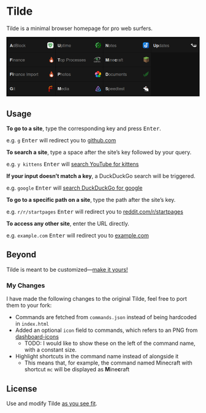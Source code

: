 # Tilde

Tilde is a minimal browser homepage for pro web surfers.

![Preview](./media/preview.png)

## Usage

**To go to a site**, type the corresponding key and press <kbd>Enter</kbd>.

e.g. `g` <kbd>Enter</kbd> will redirect you to
[github.com](https://github.com)

**To search a site**, type a space after the site&rsquo;s key followed by your
query.

e.g. `y kittens` <kbd>Enter</kbd> will
[search YouTube for kittens](https://www.youtube.com/results?search_query=kittens)

**If your input doesn&rsquo;t match a key**, a DuckDuckGo search will be
triggered.

e.g. `google` <kbd>Enter</kbd> will
[search DuckDuckGo for google](https://duckduckgo.com/?q=google)

**To go to a specific path on a site**, type the path after the site&rsquo;s
key.

e.g. `r/r/startpages` <kbd>Enter</kbd> will redirect you to
[reddit.com/r/startpages](https://www.reddit.com/r/startpages)

**To access any other site**, enter the URL directly.

e.g. `example.com` <kbd>Enter</kbd> will redirect you to
[example.com](https://example.com)

## Beyond

Tilde is meant to be customized&mdash;[make it yours!](index.html)

### My Changes

I have made the following changes to the original Tilde, feel free to port them to your fork:
- Commands are fetched from `commands.json` instead of being hardcoded in `index.html`
- Added an optional `icon` field to commands, which refers to an PNG from [dashboard-icons](https://github.com/walkxcode/dashboard-icons)
  - TODO: I would like to show these on the left of the command name, with a constant size.
- Highlight shortcuts in the command name instead of alongside it
  - This means that, for example, the command named Minecraft with shortcut `mc` will be displayed as **M**ine**c**raft

## License

Use and modify Tilde [as you see fit](UNLICENSE).
